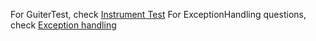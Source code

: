 For GuiterTest, check [Instrument Test](https://teams.microsoft.com/l/message/19:meeting_MWJiNmQwYTYtNWJjOS00Nzk4LWEwNWEtNmVhNzQwMTQ0NzFk@thread.v2/1745903603175?context=%7B%22contextType%22%3A%22chat%22%7D)
For ExceptionHandling questions, check [Exception handling](https://docs.google.com/document/d/1CnUHMqOMxTN32rxm96SEm2_Tp6qB7MLT_CMa-SIjW2k/edit?tab=t.0)
